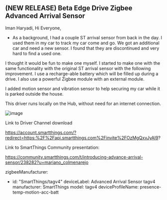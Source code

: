 ## (NEW RELEASE) Beta Edge Drive Zigbee Advanced Arrival Sensor

Iman Haryadi, Hi Everyone,
- As a background, I had a couple ST arrival sensor from back in the day. I used them in my car to track my car come and go. We got an additional car and need a new sensor. I found that they are discontinued and very hard to find a used one.

I thought it would be fun to make one myself. I started to make one with the same functionality with the original ST arrival sensor with the following improvement. I use a recharge-able battery which will be filled up during a drive. I also use a powerful Zigbee module with an external module.

I added motion sensor and vibration sensor to help securing my car while it is parked outside the house.

This driver runs locally on the Hub, without need for an internet connection. 

![image](https://user-images.githubusercontent.com/74271621/150632312-06ad4840-d8c3-4ef2-b47d-9fe559e9cdf0.png)


Link to Driver Channel download

https://account.smartthings.com/?redirect=https:%2F%2Fapi.smartthings.com%2Finvite%2FOzMgQxvJyAl9?

Link to SmartThings Community presentation:

https://community.smartthings.com/t/introducing-advance-arrival-sensor/238282?u=mariano_colmenarejo


zigbeeManufacturer:

  - id: "SmartThings/tagv4"
    deviceLabel: Advanced Arrival Sensor tagv4
    manufacturer: SmartThings
    model: tagv4
    deviceProfileName: presence-temp-motion-acc-batt
